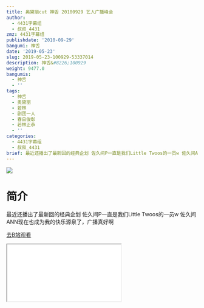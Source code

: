 ```yaml
---
title: 奥黛丽cut 神舌 20100929 艺人广播峰会
author:
  - 4431字幕组
  - 叔叔_4431
zmz: 4431字幕组
publishdate: '2010-09-29'
bangumi: 神舌
date: '2019-05-23'
slug: 2019-05-23-100929-53337014
description: 神舌&#8226;100929
weight: 9477.0
bangumis:
  - 神舌
  - ''
tags:
  - 神舌
  - 奥黛丽
  - 若林
  - 剧团一人
  - 春日俊彰
  - 若林正恭
  - ''
categories:
  - 4431字幕组
  - 叔叔_4431
brief: 最近还播出了最新回的经典企划 佐久间P一直是我们Little Twoos的一员w 佐久间ANN现在也成为我的快乐源泉了，广播真好啊
---
```

![](https://raw.githubusercontent.com/tcgriffith/owaraisite/master/static/tmpimg/e573ae2aa4ff3547df12b180ae6c2710fb439256.jpg.480.jpg)
# 简介  
最近还播出了最新回的经典企划
佐久间P一直是我们Little Twoos的一员w
佐久间ANN现在也成为我的快乐源泉了，广播真好啊  

[去B站观看](https://www.bilibili.com/video/av53337014/)
<div class ="resp-container"><iframe class="testiframe" src="//player.bilibili.com/player.html?aid=53337014"", scrolling="no", allowfullscreen="true" > </iframe></div> 
